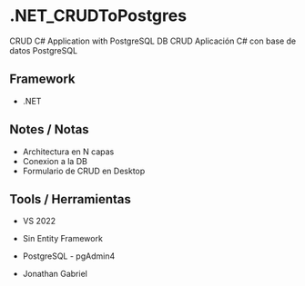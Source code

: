 # .NET_CRUDToPostgres
CRUD  C# Application with PostgreSQL DB
CRUD Aplicación C# con base de datos PostgreSQL

## Framework
- .NET

## Notes / Notas
- Architectura en N capas
- Conexion a la DB
- Formulario de CRUD en Desktop

## Tools / Herramientas
- VS 2022
- Sin Entity Framework
- PostgreSQL - pgAdmin4

- Jonathan Gabriel
